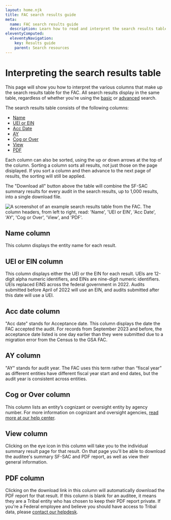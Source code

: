 ```yaml
---
layout: home.njk
title: FAC search results guide
meta:
  name: FAC search results guide
  description: Learn how to read and interpret the search results tables from the FAC.
eleventyComputed:
  eleventyNavigation:
    key: Results guide
    parent: Search resources
---
```


# Interpreting the search results table

This page will show you how to interpret the various columns that make up the search results table for the FAC. All search results display in the same table, regardless of whether you're using the [basic](https://app.fac.gov/dissemination/search/) or [advanced](https://app.fac.gov/dissemination/search/advanced/) search.

The search results table consists of the following columns:

- [Name](#name)
- [UEI or EIN](#uei)
- [Acc Date](#acc-date)
- [AY](#AY)
- [Cog or Over](#cog-over)
- [View](#view)
- [PDF](#PDF)

Each column can also be sorted, using the up or down arrows at the top of the column. Sorting a column sorts all results, not just those on the page disiplayed. If you sort a column and then advance to the next page of results, the sorting will still be applied.

The "Download all" button above the table will combine the SF-SAC summary results for every audit in the search results, up to 1,000 results, into a single download file.

<img src="{{ config.baseUrl }}assets/img/search/searchresults.png"  alt="A screenshot of an example search results table from the FAC. The column headers, from left to right, read: 'Name', 'UEI or EIN', 'Acc Date', 'AY', 'Cog or Over', 'View', and 'PDF'."/>

## <a name=name></a>Name column

This column displays the entity name for each result.

## <a name=uei>UEI or EIN column

This column displays either the UEI or the EIN for each result. UEIs are 12-digit alpha numeric identifiers, and EINs are nine-digit numeric identifiers. UEIs replaced EINS across the federal government in 2022. Audits submitted before April of 2022 will use an EIN, and audits submitted after this date will use a UEI.

## <a name=acc-date>Acc date column

"Acc date" stands for Acceptance date. This column displays the date the FAC accepted the audit. For records from September 2023 and before, the acceptance date listed is one day earlier than they were submitted due to a migration error from the Census to the GSA FAC.

## <a name=AY>AY column

"AY" stands for audit year. The FAC uses this term rather than “fiscal year” as different entities have different fiscal year start and end dates, but the audit year is consistent across entities.

## <a name=cog-over>Cog or Over column

This column lists an entity’s cognizant or oversight entity by agency number. For more information on cognizant and oversight agencies, [read more at our help center](https://support.fac.gov/hc/en-us/articles/23465317541261-What-s-the-difference-between-a-cognizant-agency-and-an-oversight-agency-How-does-the-FAC-determine-which-I-have).

## <a name=view>View column

Clicking on the eye icon in this column will take you to the individual summary result page for that result. On that page you'll be able to download the auditee's summary SF-SAC and PDF report, as well as view their general information.

## <a name=PDF>PDF column

Clicking on the download link in this column will automatically download the PDF report for that result. If this column is blank for an auditee, it means they are a Tribal entity who has chosen to keep their PDF report private. If you're a Federal employee and believe you should have access to Tribal data, please [contact our helpdesk](https://support.fac.gov/hc/en-us/requests/new).
